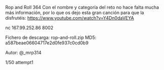 Rop and Roll
364
Con el nombre y categoría del reto no hace falta mucha más información, por lo que os dejo esta gran canción para que la disfrutéis: https://www.youtube.com/watch?v=Y4Dn0daVEYA

nc 167.99.252.86 8002

Fichero de descarga: rop-and-roll.zip MD5: a587beae06604717e2d0fe937c0cd0b9

Autor: @_mrp314

1/50 attempt1
